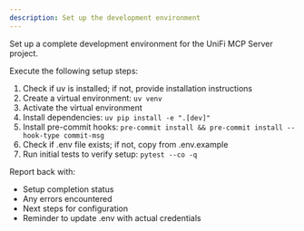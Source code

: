 ```yaml
---
description: Set up the development environment
---
```


Set up a complete development environment for the UniFi MCP Server project.

Execute the following setup steps:

1. Check if uv is installed; if not, provide installation instructions
2. Create a virtual environment: `uv venv`
3. Activate the virtual environment
4. Install dependencies: `uv pip install -e ".[dev]"`
5. Install pre-commit hooks: `pre-commit install && pre-commit install --hook-type commit-msg`
6. Check if .env file exists; if not, copy from .env.example
7. Run initial tests to verify setup: `pytest --co -q`

Report back with:

- Setup completion status
- Any errors encountered
- Next steps for configuration
- Reminder to update .env with actual credentials
